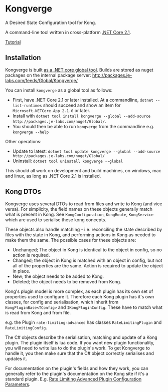 # Kongverge

A Desired State Configuration tool for Kong.

A command-line tool written in cross-platform [.NET Core 2.1](http://dot.net).

[Tutorial](Tutorial.md)

## Installation

Kongverge is built [as a .NET core global tool](https://docs.microsoft.com/en-us/dotnet/core/tools/global-tools). Builds are stored as nuget packages on the internal package server: http://packages.je-labs.com/feeds/Global/Kongverge/

You can install `kongverge` as a global tool as follows:

* First, have .NET Core 2.1 or later installed. At a commandline, `dotnet --list-runtimes` should succeed and show an item for `Microsoft.NETCore.App 2.1.0` or later.
* Install with `dotnet tool install kongverge --global --add-source http://packages.je-labs.com/nuget/Global/`.
* You should then be able to run `kongverge` from the commandline e.g. `kongverge --help`

Other operations:

* Update to latest: `dotnet tool update kongverge --global --add-source http://packages.je-labs.com/nuget/Global/`
* Uninstall: `dotnet tool uninstall kongverge --global`

This should all work on development and build machines, on windows, mac and linux, as long as .NET Core 2.1 is installed.

## Kong DTOs

Kongverge uses several DTOs to read from files and write to Kong (and vice versa). For simplicity, the field names on these objects generally match what is present in Kong. See `KongConfiguration`, `KongRoute`, `KongService` which are used to serialise these kong concepts.

These objects also handle matching - i.e. reconciling the state described by files with the state in Kong, and performing actions in Kong as needed to make them the same. The possible cases for these objects are:

* Unchanged; The object in Kong is identical to the object in config, so no action is required.
* Changed; the object in Kong is matched with an object in config, but not all of the properties are the same. Action is required to update the object in place.
* New; the object needs to be added to Kong.
* Deleted; the object needs to be removed from Kong.

Kong's plugin model is more complex, as each plugin has its own set of properties used to configure it.  Therefore each Kong plugin has it's own classes,
for config and serialisation, which inherit from `KongPluginBase<TConfig>` and `IKongPluginConfig`. These have to match what is read from Kong and from file.

e.g. the Plugin `rate-limiting-advanced` has classes `RateLimitingPlugin` and `RateLimitingConfig`.

The C# objects describe the serialisation, matching and update of a Kong plugin. The plugin itself is lua code. If you want new plugin functionality, you will need to write lua to do the plugin's work. To get Kongverge to handle it, you then make sure that the C# object correctly serialises and updates it.

For documentation on the plugin's fields and how they work, you can generally refer to the plugin's documentation on the Kong site if it's a standard plugin. E.g. [Rate Limiting Advanced Plugin Configuration Parameters](https://docs.konghq.com/enterprise/0.31-x/plugins/rate-limiting/#configuration-parameters).

